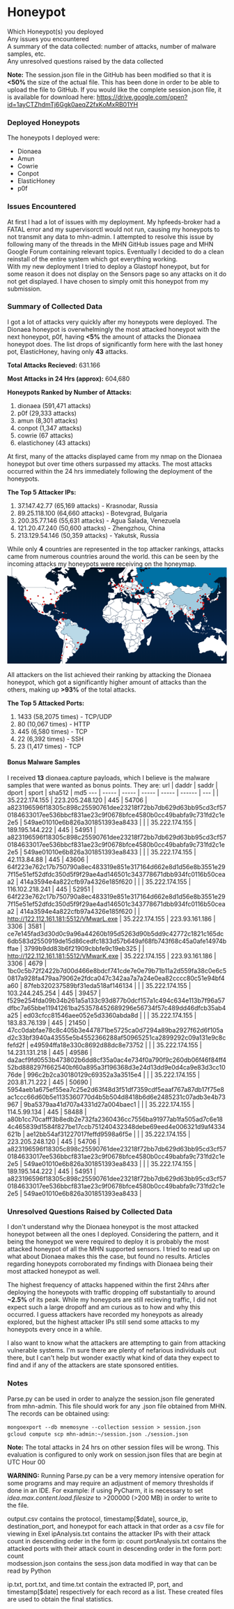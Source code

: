 # Honeypot
Which Honeypot(s) you deployed  
Any issues you encountered  
A summary of the data collected: number of attacks, number of malware samples, etc.  
Any unresolved questions raised by the data collected  
  
**Note:** The session.json file in the GitHub has been modified so that it is **<50%** the size of the actual file. This has been done in order to be able to upload the file to GitHub. If you would like the complete session.json file, it is available for download here: https://drive.google.com/open?id=1ayCTZhdmTj6Ggk0aeqZ2fxKoMxRB01YH  

### Deployed Honeypots
The honeypots I deployed were:
  * Dionaea
  * Amun
  * Cowrie
  * Conpot
  * ElasticHoney
  * p0f
  
### Issues Encountered
At first I had a lot of issues with my deployment. My hpfeeds-broker had a FATAL error and my supervisorctl would not run, causing my honeypots to not transmit any data to mhn-admin. I attempted to resolve this issue by following many of the threads in the MHN GitHub issues page and MHN Google Forum containing relevant topics. Eventually I decided to do a clean reinstall of the entire system which got everything working.  
With my new deployment I tried to deploy a Glastopf honeypot, but for some reason it does not display on the Sensors page so any attacks on it do not get displayed. I have chosen to simply omit this honeypot from my submission.
  
### Summary of Collected Data
I got a lot of attacks very quickly after my honeypots were deployed. The Dionaea honeypot is overwhelmingly the most attacked honeypot with the next honeypot, p0f, having **<5%** the amount of attacks the Dionaea honeypot does. The list drops of significantly form here with the last honey pot, ElasticHoney, having only **43** attacks.

**Total Attacks Recieved:** 631.166

**Most Attacks in 24 Hrs (approx):** 604,680
  
**Honeypots Ranked by Number of Attacks:**
  1. dionaea (591,471 attacks)
  2. p0f (29,333 attacks)
  3. amun (8,301 attacks)
  4. conpot (1,347 attacks)
  5. cowrie (67 attacks)
  6. elastichoney (43 attacks)
    
At first, many of the attacks displayed came from my nmap on the Dionaea honeypot but over time others surpassed my attacks. The most attacks occurred within the 24 hrs immediately following the deployment of the honeypots.
  
**The Top 5 Attacker IPs:**
  1.  37.147.42.77 (65,169 attacks) - Krasnodar, Russia
  2.  89.25.118.100 (64,660 attacks) - Botevgrad, Bulgaria
  3.  200.35.77.146 (55,631 attacks) - Agua Salada, Venezuela 
  4.  121.20.47.240 (50,600 attacks) - Zhengzhou, China
  5.  213.129.54.146 (50,359 attacks) - Yakutsk, Russia
  
While only **4** countries are represented in the top attacker rankings, attacks came from numerous countries around the world. this can be seen by the incoming attacks my honeypots were receiving on the honeymap.  
![](HoneyMap.PNG)  

All attackers on the list achieved their ranking by attacking the Dionaea honeypot, which got a significantly higher amount of attacks than the others, making up **>93%** of the total attacks.  
  
**The Top 5 Attacked Ports:**
  1. 1433 (58,2075 times) - TCP/UDP 
  2. 80 (10,067 times) - HTTP
  3. 445 (6,580 times) - TCP
  4. 22 (6,392 times) - SSH
  5. 23 (1,417 times) - TCP  
  
#### Bonus Malware Samples
I received **13** dionaea.capture payloads, which I believe is the malware samples that were wanted as bonus points.
They are:
  url | daddr | saddr | dport | sport | sha512 | md5
  --- | ----- | ----- | ----- | ----- | ------ | ---
  | | 35.222.174.155 |	223.205.248.120 |	445 |	54706	| a823196596f18305c898c25590761dee23218f72bb7db629d63bb95cd3cf570184633017ee536bbcf831ae23c9f0678bfce4580b0cc49babfa9c731fd2c1e2e5 | 549ae01010e6b826a301851393ea8433 |
  | | 35.222.174.155 |	189.195.144.222 |	445 |	54951 | a823196596f18305c898c25590761dee23218f72bb7db629d63bb95cd3cf570184633017ee536bbcf831ae23c9f0678bfce4580b0cc49babfa9c731fd2c1e2e5 | 549ae01010e6b826a301851393ea8433 |
  | | 35.222.174.155 |	42.113.84.88 |	445 |	43606 |	64f223e762c17b750790a8ec483319e851e317164d662e8d1d56e8b3551e297f15e51ef52dfdc350d5f9f29ae4ad146501c343778671dbb934fc0116b50ceaa2 |	414a3594e4a822cfb97a4326e185f620 |
  | | 35.222.174.155 |	116.102.218.241 |	445 |	52951 |	64f223e762c17b750790a8ec483319e851e317164d662e8d1d56e8b3551e297f15e51ef52dfdc350d5f9f29ae4ad146501c343778671dbb934fc0116b50ceaa2 |	414a3594e4a822cfb97a4326e185f620 |
  | http://122.112.161.181:5512/VMwarL.exe |	35.222.174.155 |	223.93.161.186 |	3306 |	3581 |	ce7e145fad3d30d0c9a96a44260b195d5263d90b5dd9c42772c1821c165dc6db583d2550919de15d86cedfc1833d57b649af68fb743f68c45a0afe14974bffae |	3799b9dd83b6f21909cbbfe9c19eb325 |
  | http://122.112.161.181:5512/VMwarK.exe |	35.222.174.155 |	223.93.161.186 |	3306 |	4679 |	1bc0c5b72f2422b7d00d466e8bdcf741cde7e0e79b71b11a2d559fa38c0e6c50817a928fa479aa79062e2fdca047c342aa7a7a24e0ea82cccc80c51e94bf4a60 |	87feb320237589bf31eda518af146134 |
  | | 35.222.174.155 |	103.244.245.254 |	445 |	39457 |	f529e254fda09b34b261a5a133c93d877b0dcf157a1c494c634e113b7f96a57dfbc7a65bbe11941261ba253578452689296e56734f57c489dd46dfcb35ab4a25 |	ed03cfcc81546aee052e5d3360abda8d |
  | | 35.222.174.155 |	183.83.76.139 |	445 |	21450 |	47cc0dabfae78c8c405b3e447871be5725ca0d7294a89ba2927f62d6f105ad2c33bf3940a43555e5b4552366288af50965251ca2899292c09a131e9c8cfefd2f |	e49594ffa18e330c8692d88dc8e73752 |
  | | 35.222.174.155 |	14.231.131.218 |	445 |	49586 |	da2acf9fd0553b473802b6dd8cf35a0ac4e734f0a790f9c260db06f46f84ff452bd888297f662540bf60a895a3f196368d3e24d13dd9e0d4ca9e83d3cc1076de |	996c2b2ca30180129c69352a3a3515e4 |
  | | 35.222.174.155 |	203.81.71.222 |	445 |	50690 |	5954aeb1a675ef55ea7c25e2d63f48d3f51df7359cdf5eaaf767a87db17f75e8ac1ccc66d60b5e1135360770d4b5b504d8418b6d6e2485231c07adb3e4b73967 |	9ba5379aa41d707a4331d27a004baec1 |
  | | 35.222.174.155 |	114.5.99.134 |	445 |	58488 |	a80b1cc70cafff3b8edb2e732fa2360436cc7556ba91977ab1fa505ad7c6e184c465839d1584f827be17ccb751240432348debe69eed4e006321d9af4334621b |	ae12bb54af31227017feffd9598a6f5e |
  | | 35.222.174.155 |	223.205.248.120 |	445 |	54706 |	a823196596f18305c898c25590761dee23218f72bb7db629d63bb95cd3cf570184633017ee536bbcf831ae23c9f0678bfce4580b0cc49babfa9c731fd2c1e2e5 |	549ae01010e6b826a301851393ea8433 |
  | | 35.222.174.155 |	189.195.144.222 |	445 |	54951 |	a823196596f18305c898c25590761dee23218f72bb7db629d63bb95cd3cf570184633017ee536bbcf831ae23c9f0678bfce4580b0cc49babfa9c731fd2c1e2e5 |	549ae01010e6b826a301851393ea8433 |
  
### Unresolved Questions Raised by Collected Data

I don't understand why the Dionaea honeypot is the most attacked honeypot between all the ones I deployed. Considering the pattern, and it being the honeypot we were required to deploy it is probably the most attacked honeypot of all the MHN supported sensors. I tried to read up on what about Dionaea makes this the case, but found no results. Articles regarding honeypots corroborated my findings with Dionaea being their most attacked honeypot as well.  

The highest frequency of attacks happened within the first 24hrs after deploying the honeypots with traffic dropping off substantially to around **~2.5%** of its peak. While my honeypots are still recieving traffic, I did not expect such a large dropoff and am curious as to how and why this occurred. I guess attackers have recorded my honeypots as already explored, but the highest attacker IPs still send some attacks to my honeypots every once in a while.  
  
I also want to know what the attackers are attempting to gain from attacking vulnerable systems. I'm sure there are plenty of nefarious individuals out there, but I can't help but wonder exactly what kind of data they expect to find and if any of the attackers are state sponsored entities.  
  
### Notes  
Parse.py can be used in order to analyze the session.json file generated from mhn-admin. This file should work for any .json file obtained from MHN. The records can be obtained using:  
```  
mongoexport --db mnemosyne --collection session > session.json  
gcloud compute scp mhn-admin:~/session.json ./session.json  
```  
**Note:** The total attacks in 24 hrs on other session files will be wrong. This evaluation is configured to only work on session.json files that are begin at UTC Hour 00
     
**WARNING:** Running Parse.py can be a very memory intensive operation for some programs and may require an adjustment of memory thresholds if done in an IDE. For example: if using PyCharm, it is necessary to set *idea.max.content.load.filesize* to >200000 (>200 MB) in order to write to the file.
     
output.csv contains the protocol, timestamp\[$date\], source_ip, destination_port, and honeypot for each attack in that order as a csv file for viewing in Exel
ipAnalysis.txt contains the attacker IPs with their attack count in descending order in the form ip: count
portAnalysis.txt contains the attacked ports with their attack count in descending order in the form port: count  
modsession.json contains the sess.json data modified in way that can be read by Python
  
ip.txt, port.txt, and time.txt contain the extracted IP, port, and timestamp\[$date\] respectively for each record as a list. These created files are used to obtain the final statistics.  
